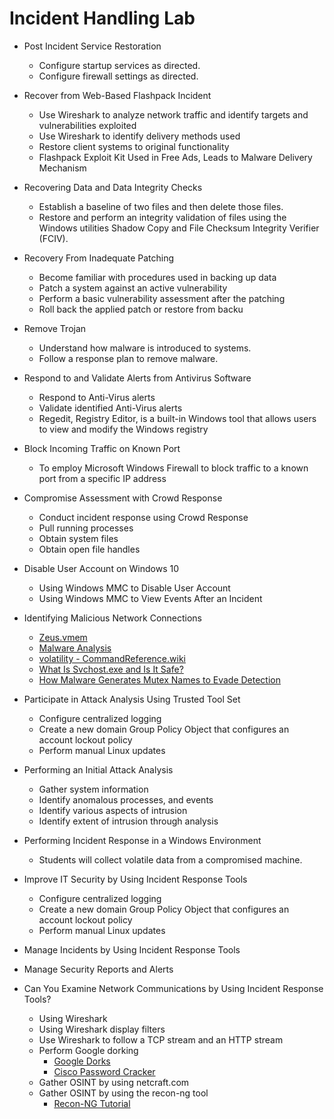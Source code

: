 # Incident Handling Lab

* Post Incident Service Restoration
  - Configure startup services as directed.
  - Configure firewall settings as directed.

* Recover from Web-Based Flashpack Incident
  - Use Wireshark to analyze network traffic and identify targets and vulnerabilities exploited
  - Use Wireshark to identify delivery methods used
  - Restore client systems to original functionality
  - Flashpack Exploit Kit Used in Free Ads, Leads to Malware Delivery Mechanism

* Recovering Data and Data Integrity Checks
  - Establish a baseline of two files and then delete those files.
  - Restore and perform an integrity validation of files using the Windows utilities Shadow Copy and File Checksum Integrity Verifier (FCIV).

* Recovery From Inadequate Patching

  - Become familiar with procedures used in backing up data
  - Patch a system against an active vulnerability
  - Perform a basic vulnerability assessment after the patching
  - Roll back the applied patch or restore from backu

* Remove Trojan

  - Understand how malware is introduced to systems.
  - Follow a response plan to remove malware.

* Respond to and Validate Alerts from Antivirus Software

  - Respond to Anti-Virus alerts
  - Validate identified Anti-Virus alerts
  - Regedit, Registry Editor, is a built-in Windows tool that allows users to view and modify the Windows registry

* Block Incoming Traffic on Known Port 

  - To employ Microsoft Windows Firewall to block traffic to a known port from a specific IP address

* Compromise Assessment with Crowd Response

  - Conduct incident response using Crowd Response
  - Pull running processes
  - Obtain system files
  - Obtain open file handles

* Disable User Account on Windows 10
  - Using Windows MMC to Disable User Account
  - Using Windows MMC to View Events After an Incident

* Identifying Malicious Network Connections
  - [Zeus.vmem](https://medium.com/@neerajcysec/memory-analysis-of-zeus-with-volatility-c6d140a0691a)
  - [Malware Analysis](https://github.com/ysfcndgr/Malware-Analysis)
  - [volatility - CommandReference.wiki](https://code.google.com/archive/p/volatility/wikis/CommandReference.wiki)
  - [What Is Svchost.exe and Is It Safe?](https://www.ninjaone.com/blog/what-is-svchost-exe/)
  - [How Malware Generates Mutex Names to Evade Detection](https://isc.sans.edu/diary/How+Malware+Generates+Mutex+Names+to+Evade+Detection/19429/)

* Participate in Attack Analysis Using Trusted Tool Set
  - Configure centralized logging
  - Create a new domain Group Policy Object that configures an account lockout policy
  - Perform manual Linux updates

* Performing an Initial Attack Analysis

  - Gather system information
  - Identify anomalous processes, and events
  - Identify various aspects of intrusion
  - Identify extent of intrusion through analysis

* Performing Incident Response in a Windows Environment

  - Students will collect volatile data from a compromised machine.

* Improve IT Security by Using Incident Response Tools

  - Configure centralized logging
  - Create a new domain Group Policy Object that configures an account lockout policy
  - Perform manual Linux updates

* Manage Incidents by Using Incident Response Tools

* Manage Security Reports and Alerts

* Can You Examine Network Communications by Using Incident Response Tools?
  - Using Wireshark
  - Using Wireshark display filters
  - Use Wireshark to follow a TCP stream and an HTTP stream
  - Perform Google dorking
    - [Google Dorks](https://www.exploit-db.com/google-hacking-database)
    - [Cisco Password Cracker](https://www.ifm.net.nz/cookbooks/passwordcracker.html)
  - Gather OSINT by using netcraft.com
  - Gather OSINT by using the recon-ng tool
    - [Recon-NG Tutorial](https://hackertarget.com/recon-ng-tutorial/)
